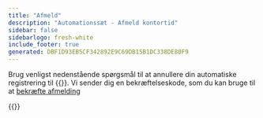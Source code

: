 ```yaml
---
title: "Afmeld"
description: "Automationssæt - Afmeld kontortid"
sidebar: false
sidebarlogo: fresh-white
include_footer: true
generated: DBF1D93EB5CF342892E9C69DB15B1DC338DE80F9
---
```


Brug venligst nedenstående spørgsmål til at annullere din automatiske registrering til {{<product-name>}}. Vi sender dig en bekræftelseskode, som du kan bruge til at [bekræfte afmelding](/da/office-hours/unregister-confirm)

{{<questions name="/content/da/office-hours/unregister.json" completed="Tak fordi du udfyldte spørgsmål om afregistrering" shownavigationbuttons="false" locale="da">}}

